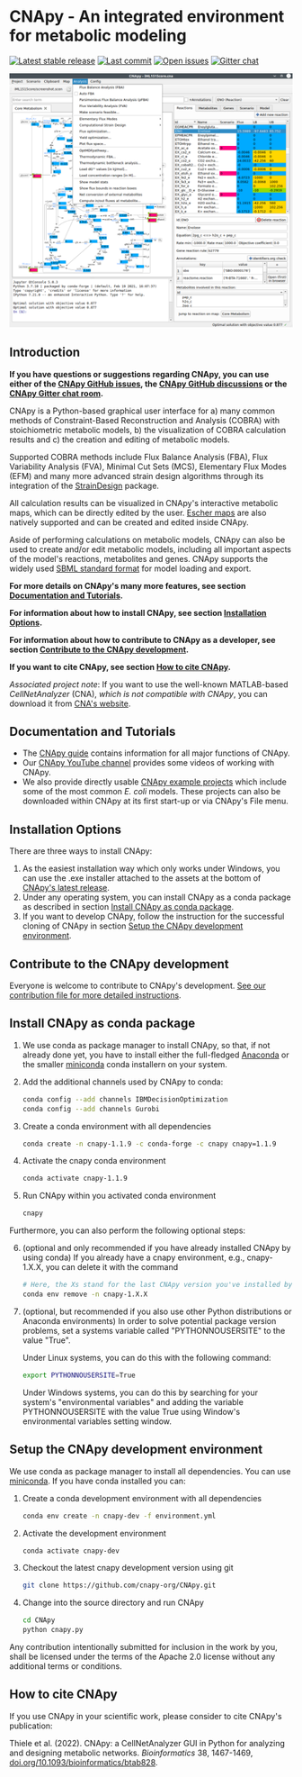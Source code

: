 # CNApy - An integrated environment for metabolic modeling

[![Latest stable release](https://flat.badgen.net/github/release/cnapy-org/cnapy/stable)](https://github.com/cnapy-org/CNApy/releases/latest)
[![Last commit](https://flat.badgen.net/github/last-commit/cnapy-org/cnapy)](https://github.com/cnapy-org/CNApy/commits/master)
[![Open issues](https://flat.badgen.net/github/open-issues/cnapy-org/cnapy)](https://github.com/cnapy-org/CNApy/issues)
[![Gitter chat](https://flat.badgen.net/gitter/members/cnapy-org/community)](https://gitter.im/cnapy-org/community)

![CNApy screenshot](https://raw.githubusercontent.com/cnapy-org/CNApy/master/screenshot.png)

## Introduction

**If you have questions or suggestions regarding CNApy, you can use either of the [CNApy GitHub issues](https://github.com/cnapy-org/CNApy/issues), the [CNApy GitHub discussions](https://github.com/cnapy-org/CNApy/discussions) or the [CNApy Gitter chat room](https://gitter.im/cnapy-org/community).**

CNApy is a Python-based graphical user interface for a) many common methods of Constraint-Based Reconstruction and Analysis (COBRA) with stoichiometric metabolic models, b) the visualization of COBRA calculation results and c) the creation and editing of metabolic models.

Supported COBRA methods include Flux Balance Analysis (FBA), Flux Variability Analysis (FVA), Minimal Cut Sets (MCS), Elementary Flux Modes (EFM) and many more advanced strain design algorithms through its integration of the [StrainDesign](https://github.com/klamt-lab/straindesign) package.

All calculation results can be visualized in CNApy's interactive metabolic maps, which can be directly edited by the user. [Escher maps](https://escher.github.io/#/) are also natively supported and can be created and edited inside CNApy.

Aside of performing calculations on metabolic models, CNApy can also be used to create and/or edit metabolic models, including all important aspects of the model's reactions, metabolites and genes. CNApy supports the widely used [SBML standard format](https://sbml.org/) for model loading and export.

**For more details on CNApy's many more features, see section [Documentation and Tutorials](#documentation-and-tutorials).**

**For information about how to install CNApy, see section [Installation Options](#installation-options).**

**For information about how to contribute to CNApy as a developer, see section [Contribute to the CNApy development](#contribute-to-the-cnapy-development).**

**If you want to cite CNApy, see section [How to cite CNApy](#how-to-cite-cnapy).**

*Associated project note*: If you want to use the well-known MATLAB-based *CellNetAnalyzer* (CNA), *which is not compatible with CNApy*, you can download it from [CNA's website](https://www2.mpi-magdeburg.mpg.de/projects/cna/cna.html).

## Documentation and Tutorials

* The [CNApy guide](https://cnapy-org.github.io/CNApy-guide/) contains information for all major functions of CNApy.
* Our [CNApy YouTube channel](https://www.youtube.com/channel/UCRIXSdzs5WnBE3_uukuNMlg) provides some videos of working with CNApy.
* We also provide directly usable [CNApy example projects](https://github.com/cnapy-org/CNApy-projects/releases/latest) which include some of the most common *E. coli* models. These projects can also be downloaded within CNApy at its first start-up or via CNApy's File menu.

## Installation Options

There are three ways to install CNApy:

1. As the easiest installation way which only works under Windows, you can use the .exe installer attached to the assets at the bottom of [CNApy's latest release](https://github.com/cnapy-org/CNApy/releases/latest).
2. Under any operating system, you can install CNApy as a conda package as described in section [Install CNApy as conda package](#install-cnapy-as-conda-package).
3. If you want to develop CNApy, follow the instruction for the successful cloning of CNApy in section [Setup the CNApy development environment](#setup-the-cnapy-development-environment).

## Contribute to the CNApy development

Everyone is welcome to contribute to CNApy's development. [See our contribution file for more detailed instructions](https://github.com/cnapy-org/CNApy/blob/master/CONTRIBUTING.md).

## Install CNApy as conda package

1. We use conda as package manager to install CNApy, so that, if not already done yet, you have to install either the full-fledged [Anaconda](https://www.anaconda.com/) or the smaller [miniconda](https://docs.conda.io/en/latest/miniconda.html) conda installern on your system.

2. Add the additional channels used by CNApy to conda:

    ```sh
    conda config --add channels IBMDecisionOptimization
    conda config --add channels Gurobi
    ```

3. Create a conda environment with all dependencies

    ```sh
    conda create -n cnapy-1.1.9 -c conda-forge -c cnapy cnapy=1.1.9
    ```

4. Activate the cnapy conda environment

    ```sh
    conda activate cnapy-1.1.9
    ```

5. Run CNApy within you activated conda environment

    ```sh
    cnapy
    ```

Furthermore, you can also perform the following optional steps:

6. (optional and only recommended if you have already installed CNApy by using conda) If you already have a cnapy environment, e.g., cnapy-1.X.X, you can delete it with the command

    ```sh
    # Here, the Xs stand for the last CNApy version you've installed by using conda
    conda env remove -n cnapy-1.X.X
    ```

7. (optional, but recommended if you also use other Python distributions or Anaconda environments) In order to solve potential package version problems, set a systems variable called "PYTHONNOUSERSITE" to the value "True".

   Under Linux systems, you can do this with the following command:

   ```sh
   export PYTHONNOUSERSITE=True
   ```

   Under Windows systems, you can do this by searching for your system's "environmental variables" and adding
   the variable PYTHONNOUSERSITE with the value True using Window's environmental variables setting window.

## Setup the CNApy development environment

We use conda as package manager to install all dependencies. You can use [miniconda](https://docs.conda.io/en/latest/miniconda.html).
If you have conda installed you can:

1. Create a conda development environment with all dependencies

    ```sh
    conda env create -n cnapy-dev -f environment.yml
    ```

2. Activate the development environment

    ```sh
    conda activate cnapy-dev
    ```

3. Checkout the latest cnapy development version using git

    ```sh
    git clone https://github.com/cnapy-org/CNApy.git
    ```

4. Change into the source directory and run CNApy

    ```sh
    cd CNApy
    python cnapy.py
    ```

Any contribution intentionally submitted for inclusion in the work by you, shall be licensed under the terms of the Apache 2.0 license without any additional terms or conditions.

## How to cite CNApy

If you use CNApy in your scientific work, please consider to cite CNApy's publication:

Thiele et al. (2022). CNApy: a CellNetAnalyzer GUI in Python for analyzing and designing metabolic networks.
*Bioinformatics* 38, 1467-1469, [doi.org/10.1093/bioinformatics/btab828](https://doi.org/10.1093/bioinformatics/btab828).
